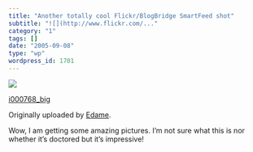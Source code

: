 ```yaml
---
title: "Another totally cool Flickr/BlogBridge SmartFeed shot"
subtitle: "![](http://www.flickr.com/..."
category: "1"
tags: []
date: "2005-09-08"
type: "wp"
wordpress_id: 1701
---
```

[![](https://i0.wp.com/static.flickr.com/29/41511313_50725fd590_m.jpg?w=584)](http://www.flickr.com/photos/53838548@N00/41511313/)
 
 [i000768_big](http://www.flickr.com/photos/53838548@N00/41511313/)

 Originally uploaded by [Edame](http://www.flickr.com/people/53838548@N00/).
 
Wow, I am getting some amazing pictures. I’m not sure what this is nor whether it’s doctored but it’s impressive!
